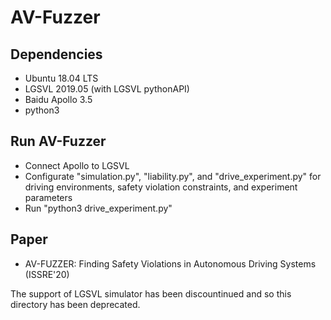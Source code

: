 # AV-Fuzzer

## Dependencies
  * Ubuntu 18.04 LTS
  * LGSVL 2019.05 (with LGSVL pythonAPI)
  * Baidu Apollo 3.5
  * python3
  
## Run AV-Fuzzer
  * Connect Apollo to LGSVL
  * Configurate "simulation.py", "liability.py", and "drive_experiment.py" for driving environments, safety violation constraints, and experiment parameters
  * Run "python3 drive_experiment.py"

## Paper
  * AV-FUZZER: Finding Safety Violations in Autonomous Driving Systems (ISSRE'20)


The support of LGSVL simulator has been discountinued and so this directory has been deprecated.
